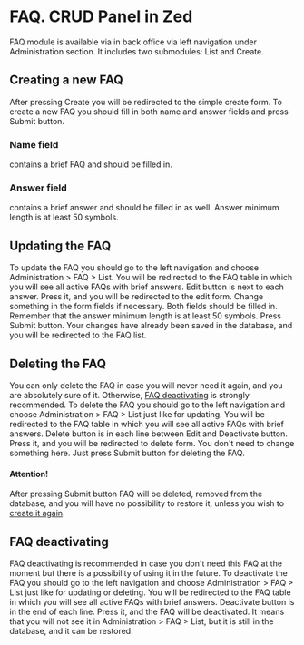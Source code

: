 # FAQ. CRUD Panel in Zed

FAQ module is available via in back office via left navigation under Administration section.
It includes two submodules: List and Create.

## Creating a new FAQ
After pressing Create you will be redirected to the simple create form.
To create a new FAQ you should fill in both name and answer fields and press Submit button.
### Name field
contains a brief FAQ and should be filled in.
### Answer field
contains a brief answer and should be filled in as well. Answer minimum length is at least 50 symbols.


## Updating the FAQ
To update the FAQ you should go to the left navigation and choose Administration > FAQ > List.
You will be redirected to the FAQ table in which you will see all active FAQs with brief answers.
Edit button is next to each answer. Press it, and you will be redirected to the edit form.
Change something in the form fields if necessary.
Both fields should be filled in. Remember that the answer minimum length is at least 50 symbols.
Press Submit button. Your changes have already been saved in the database, and you will be redirected to the FAQ list.

## Deleting the FAQ
You can only delete the FAQ in case you will never need it again, and you are absolutely sure of it.
Otherwise, [FAQ deactivating](#FAQ-deactivating) is strongly recommended.
To delete the FAQ you should go to the left navigation and choose Administration > FAQ > List just like for updating.
You will be redirected to the FAQ table in which you will see all active FAQs with brief answers.
Delete button is in each line between Edit and Deactivate button. Press it, and you will be redirected to delete form.
You don't need to change something here. Just press Submit button for deleting the FAQ.
#### Attention!
After pressing Submit button FAQ will be deleted, removed from the database, and you will have no possibility to restore it, unless you wish to [create it again](#Creating-a-new-FAQ).

## FAQ deactivating
FAQ deactivating is recommended in case you don't need this FAQ at the moment but there is a possibility of using it in the future.
To deactivate the FAQ you should go to the left navigation and choose Administration > FAQ > List just like for updating or deleting.
You will be redirected to the FAQ table in which you will see all active FAQs with brief answers.
Deactivate button is in the end of each line. Press it, and the FAQ will be deactivated.
It means that you will not see it in Administration > FAQ > List, but it is still in the database, and it can be restored.
